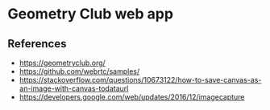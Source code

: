 # Geometry Club web app

## References

- https://geometryclub.org/
- https://github.com/webrtc/samples/
- https://stackoverflow.com/questions/10673122/how-to-save-canvas-as-an-image-with-canvas-todataurl
- https://developers.google.com/web/updates/2016/12/imagecapture